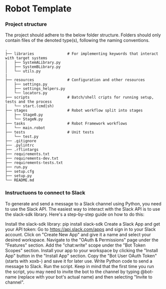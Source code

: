 Robot Template
==============

### Project structure

The project should adhere to the below folder structure. Folders should only contain files of the denoted type(s), following the naming conventions.

    .
    ├── libraries               # For implementing keywords that interact with target systems
    │   ├── SystemALibrary.py
    │   ├── SystemBLibrary.py
    │   └── utils.py
    |
    ├── resources               # Configuration and other resources
    │   ├── settings.py
    │   ├── settings_helpers.py
    │   └── locators.py
    ├── scripts                 # Batch/shell cripts for running setup, tests and the process
    │   └── start.(cmd|sh)
    ├── stages                  # Robot workflow split into stages
    │   ├── Stage0.py
    │   └── StageN.py
    ├── tasks                   # Robot Framework workflows
    │   └── main.robot
    ├── tests                   # Unit tests
    │   └── test.py
    ├── .gitignore
    ├── .pylintrc
    ├── .rflintargs
    ├── requirements.txt
    ├── requirements-dev.txt
    ├── requirements-tests.txt
    ├── run.py
    ├── setup.cfg
    ├── setup.py
    └── README.md


### Instructuons to connect to Slack

To generate and send a message to a Slack channel using Python, you need to use the Slack API. 
The easiest way to interact with the Slack API is to use the slack-sdk library. Here's a step-by-step guide on how to do this:

Install the slack-sdk library: pip install slack-sdk
Create a Slack App and get your API token:
Go to https://api.slack.com/apps and sign in to your Slack account.
Click on "Create New App" and give it a name and select your desired workspace.
Navigate to the "OAuth & Permissions" page under the "Features" section.
Add the "chat:write" scope under the "Bot Token Scopes" section.
Install your app to your workspace by clicking the "Install App" button in the "Install App" section.
Copy the "Bot User OAuth Token" (starts with xoxb-) and save it for later use.
Write Python code to send a message to Slack.
Run the script.
Keep in mind that the first time you run the script, you may need to invite the bot to the channel by typing @bot-name 
(replace with your bot's actual name) and then selecting "Invite to channel".
